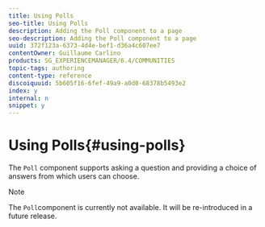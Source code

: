 ```yaml
---
title: Using Polls
seo-title: Using Polls
description: Adding the Poll component to a page
seo-description: Adding the Poll component to a page
uuid: 372f123a-6373-4d4e-bef1-d36a4c607ee7
contentOwner: Guillaume Carlino
products: SG_EXPERIENCEMANAGER/6.4/COMMUNITIES
topic-tags: authoring
content-type: reference
discoiquuid: 5b605f16-6fef-49a9-a0d0-68378b5493e2
index: y
internal: n
snippet: y
---
```


# Using Polls{#using-polls}

The `Poll` component supports asking a question and providing a choice of answers from which users can choose.

>[!NOTE]
>
>The `Poll`component is currently not available. It will be re-introduced in a future release.

